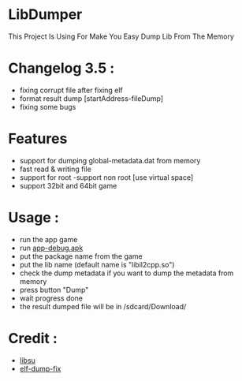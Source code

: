 # LibDumper
This Project Is Using For Make You Easy Dump Lib From The Memory

# Changelog 3.5 :
- fixing corrupt file after fixing elf
- format result dump [startAddress-fileDump]
- fixing some bugs

# Features
- support for dumping global-metadata.dat from memory
- fast read & writing file
- support for root 
 -support non root [use virtual space]
- support 32bit and 64bit game

# Usage :
- run the app game 
- run [app-debug.apk](https://github.com/BryanGIG/LibDumper/releases)
- put the package name from the game
- put the lib name (default name is "libil2cpp.so")
- check the dump metadata if you want to dump the metadata from memory
- press button "Dump"
- wait progress done
- the result dumped file will be in /sdcard/Download/

# Credit :
- [libsu](https://github.com/topjohnwu/libsu)
- [elf-dump-fix](https://github.com/maiyao1988/elf-dump-fix)